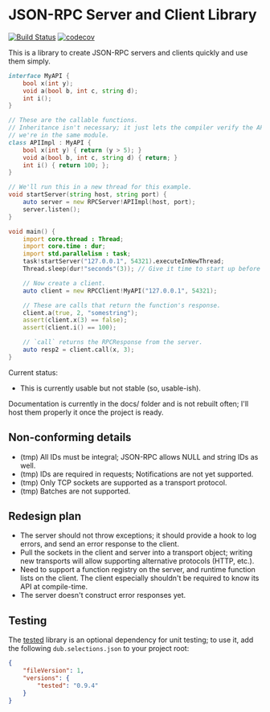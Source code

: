 # JSON-RPC Server and Client Library

[![Build Status](https://travis-ci.org/rjframe/json-rpc.svg?branch=master)](https://travis-ci.org/rjframe/json-rpc) [![codecov](https://codecov.io/gh/rjframe/json-rpc/branch/master/graph/badge.svg)](https://codecov.io/gh/rjframe/json-rpc)

This is a library to create JSON-RPC servers and clients quickly and use them
simply.

```d
interface MyAPI {
    bool x(int y);
    void a(bool b, int c, string d);
    int i();
}

// These are the callable functions.
// Inheritance isn't necessary; it just lets the compiler verify the API since
// we're in the same module.
class APIImpl : MyAPI {
    bool x(int y) { return (y > 5); }
    void a(bool b, int c, string d) { return; }
    int i() { return 100; };
}

// We'll run this in a new thread for this example.
void startServer(string host, string port) {
    auto server = new RPCServer!APIImpl(host, port);
    server.listen();
}

void main() {
    import core.thread : Thread;
    import core.time : dur;
    import std.parallelism : task;
    task!startServer("127.0.0.1", 54321).executeInNewThread;
    Thread.sleep(dur!"seconds"(3)); // Give it time to start up before connecting.

    // Now create a client.
    auto client = new RPCClient!MyAPI("127.0.0.1", 54321);

    // These are calls that return the function's response.
    client.a(true, 2, "somestring");
    assert(client.x(3) == false);
    assert(client.i() == 100);

    // `call` returns the RPCResponse from the server.
    auto resp2 = client.call(x, 3);
}
```

Current status:

* This is currently usable but not stable (so, usable-ish).

Documentation is currently in the docs/ folder and is not rebuilt often; I'll
host them properly it once the project is ready.

## Non-conforming details

* (tmp) All IDs must be integral; JSON-RPC allows NULL and string IDs as well.
* (tmp) IDs are required in requests; Notifications are not yet supported.
* (tmp) Only TCP sockets are supported as a transport protocol.
* (tmp) Batches are not supported.

## Redesign plan

* The server should not throw exceptions; it should provide a hook to log errors,
  and send an error response to the client.
* Pull the sockets in the client and server into a transport object; writing new
  transports will allow supporting alternative protocols (HTTP, etc.).
* Need to support a function registry on the server, and runtime function lists
  on the client. The client especially shouldn't be required to know its API at
  compile-time.
* The server doesn't construct error responses yet.

## Testing

The [tested](http://code.dlang.org/packages/tested) library is an optional
dependency for unit testing; to use it, add the following `dub.selections.json`
to your project root:

```json
{
    "fileVersion": 1,
    "versions": {
        "tested": "0.9.4"
    }
}
```
